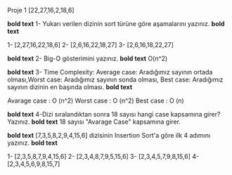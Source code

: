 Proje 1
[22,27,16,2,18,6]

**bold text** 1- Yukarı verilen dizinin sort türüne göre aşamalarını yazınız. **bold text**

1- [2,27,16,22,18,6]
2- [2,6,16,22,18,27]
3- [2,6,16,18,22,27]

**bold text** 2- Big-O gösterimini yazınız. **bold text**
O(n^2)

**bold text** 3- Time Complexity: Average case: Aradığımız sayının ortada olması,Worst case: Aradığımız sayının sonda olması, Best case: Aradığımız sayının dizinin en başında olması. **bold text**

Avarage case : O (n^2)
Worst case : O (n^2)
Best case : O (n)

**bold text** 4-Dizi sıralandıktan sonra 18 sayısı hangi case kapsamına girer? Yazınız. **bold text**
 18 sayısı "Avarage Case" kapsamına girer.

**bold text** [7,3,5,8,2,9,4,15,6] dizisinin Insertion Sort'a göre ilk 4 adımını yazınız. **bold text**

1- [2,3,5,8,7,9,4,15,6]
2- [2,3,4,8,7,9,5,15,6]
3- [2,3,4,5,7,9,8,15,6]
4- [2,3,4,5,6,9,8,15,7]
